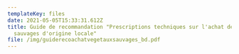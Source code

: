 ```yaml
---
templateKey: files
date: 2021-05-05T15:33:31.612Z
title: Guide de recommandation "Prescriptions techniques sur l'achat de végétaux
  sauvages d'origine locale"
file: /img/guiderecoachatvegetauxsauvages_bd.pdf
---
```

